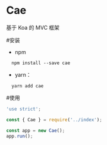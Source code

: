 # Cae

基于 Koa 的 MVC 框架

#安装

- npm

```shell
  npm install --save cae
```

- yarn：

```shell
  yarn add cae
```

#使用

```javascript
'use strict';

const { Cae } = require('../index');

const app = new Cae();
app.run();
```
